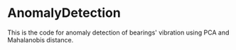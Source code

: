 # AnomalyDetection
This is the code for anomaly detection of bearings' vibration using PCA and Mahalanobis distance.
